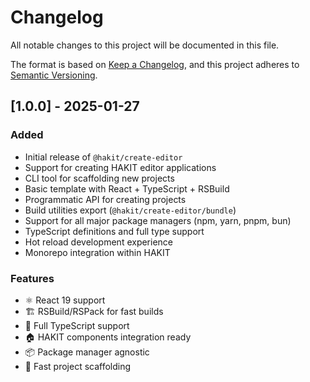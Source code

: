 # Changelog

All notable changes to this project will be documented in this file.

The format is based on [Keep a Changelog](https://keepachangelog.com/en/1.0.0/),
and this project adheres to [Semantic Versioning](https://semver.org/spec/v2.0.0.html).

## [1.0.0] - 2025-01-27

### Added
- Initial release of `@hakit/create-editor`
- Support for creating HAKIT editor applications
- CLI tool for scaffolding new projects
- Basic template with React + TypeScript + RSBuild
- Programmatic API for creating projects
- Build utilities export (`@hakit/create-editor/bundle`)
- Support for all major package managers (npm, yarn, pnpm, bun)
- TypeScript definitions and full type support
- Hot reload development experience
- Monorepo integration within HAKIT

### Features
- ⚛️ React 19 support
- 🏗️ RSBuild/RSPack for fast builds
- 📝 Full TypeScript support
- 🏠 HAKIT components integration ready
- 📦 Package manager agnostic
- 🚀 Fast project scaffolding
